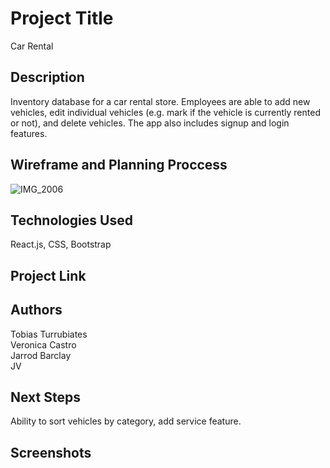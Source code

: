 # Project Title

Car Rental

## Description

Inventory database for a car rental store. Employees are able to add new vehicles, edit individual vehicles (e.g. mark if the vehicle is currently rented or not), and delete vehicles. The app also includes signup and login features.  

## Wireframe and Planning Proccess

![IMG_2006](https://github.com/jbarcs92/car-rental/assets/136091762/33889a73-fdf2-4068-8444-0e03129679a9) 



## Technologies Used

React.js, CSS, Bootstrap

## Project Link



## Authors


Tobias Turrubiates <br>
Veronica Castro <br>
Jarrod Barclay <br>
JV

## Next Steps

Ability to sort vehicles by category, add service feature.

## Screenshots
